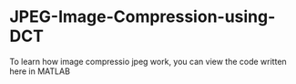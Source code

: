 # JPEG-Image-Compression-using-DCT

To learn how image compressio jpeg work, you can view the code written here in MATLAB
